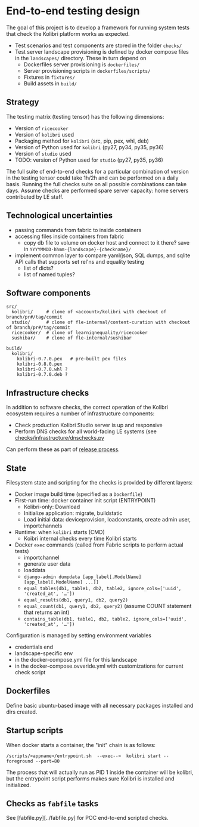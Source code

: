 End-to-end testing design
=========================
The goal of this project is to develop a framework for running system tests that
check the Kolibri platform works as expected.

  - Test scenarios and test components are stored in the folder `checks/`
  - Test server landscape provisioning is defined by docker compose files in the
    `landscapes/` directory. These in turn depend on
      - Dockerfiles server provisioning is `dockerfiles/`
      - Server provisioning scripts in `dockerfiles/scripts/`
      - Fixtures in `fixtures/`
      - Build assets in `build/`



Strategy
--------
The testing matrix (testing tensor) has the following dimensions:
  - Version of `ricecooker`
  - Version of `kolibri` used
  - Packaging method for `kolibri` (src, pip, pex, whl, deb)
  - Version of Python used for `kolibri` (py27, py34, py35, py36)
  - Version of `studio` used
  - TODO: version of Python used for `studio` (py27, py35, py36)


The full suite of end-to-end checks for a particular combination of version in the
testing tensor could take 1h/2h and can be performed on a daily basis.
Running the full checks suite on all possible combinations can take days.
Assume checks are performed spare server capacity: home servers contributed by LE staff.



Technological uncertainties
---------------------------

  - passing commands from fabric to inside containers
  - accessing files inside containers from fabric
    - copy db file to volume on docker host and connect to it there?
      save in `YYYYMMDD-hhmm-{landscape}-{checkname}/`
  - implement common layer to compare yaml/json, SQL dumps, and sqlite API calls
    that supports set rel'ns and equality testing
     - list of dicts?
     - list of named tuples?






Software components
-------------------

    src/
      kolibri/     # clone of <account>/kolibri with checkout of branch/pr#/tag/commit
      studio/      # clone of fle-internal/content-curation with checkout of branch/pr#/tag/commit
      ricecooker/  # clone of learnignequality/ricecooker
      sushibar/    # clone of fle-internal/sushibar

    build/
      kolibri/
        kolibri-0.7.0.pex   # pre-built pex files
        kolibri-0.8.0.pex
        kolibri-0.7.0.whl ?
        kolibri-0.7.0.deb ?




Infrastructure checks
---------------------
In addition to software checks, the correct operation of the Kolibri ecosystem
requires a number of infrastructure components:

  - Check production Kolibri Studio server is up and responsive
  - Perform DNS checks for all world-facing LE systems
    (see [checks/infrastructure/dnschecks.py](../checks/infrastructure/dnschecks.py)

Can perform these as part of [release process](https://docs.google.com/document/d/1Z06ING-sgMoq5EqZPVK2Zu1cUIpF9SKJunG17Q8Fcr8/edit#heading=h.2au4supzswn5).




State
-----
Filesystem state and scripting for the checks is provided by different layers:

  - Docker image build time (specified as a `Dockerfile`)
  - First-run time: docker container init script (ENTRYPOINT)
      - Kolibri-only: Download
      - Initialize application: migrate, buildstatic
      - Load initial data: deviceprovision, loadconstants, create admin user, importchannels
  - Runtime: when `kolibri` starts (CMD)
      - Koibri internal checks every time Kolibri starts
  - Docker `exec` commands (called from Fabric scripts to perform actual tests)
      - importchannel
      - generate user data
      - loaddata
      - `django-admin dumpdata [app_label[.ModelName] [app_label[.ModelName] ...]]`
      - `equal_tables(db1, table1, db2, table2, ignore_cols=['uuid', 'created_at', '…'])`
      - `equal_results(db1, query1, db2, query2)`
      - `equal_count(db1, query1, db2, query2)` (assume COUNT statement that returns an int)
      - `contains_table(db1, table1, db2, table2, ignore_cols=['uuid', 'created_at', '…'])`

Configuration is managed by setting environment variables
  - credentials end
  - landscape-specific env
  - in the docker-compose.yml file for this landscape
  - in the docker-compose.ovveride.yml with customizations for current check script



Dockerfiles
-----------
Define basic ubuntu-based image with all necessary packages installed and dirs created.



Startup scripts
---------------
When docker starts a container, the "init" chain is as follows:

    /scripts/<appname>/entrypoint.sh  --exec-->  kolibri start --foreground --port=80

The process that will actually run as PID 1 inside the container will be kolibri,
but the entrypoint script performs makes sure Kolibri is installed and initialized.



Checks as `fabfile` tasks
-------------------------
See [fabfile.py][../fabfile.py] for POC end-to-end scripted checks.




